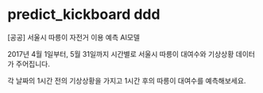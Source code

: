 # predict_kickboard ddd

[공공] 서울시 따릉이 자전거 이용 예측 AI모델  

2017년 4월 1일부터, 5월 31일까지 시간별로 서울시 따릉이 대여수와 기상상황 데이터가 주어집니다.

각 날짜의 1시간 전의 기상상황을 가지고 1시간 후의 따릉이 대여수를 예측해보세요. 

